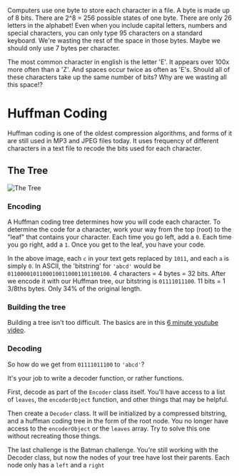 Computers use one byte to store each character in a file. A byte is made up of 8 bits. There are 2^8 = 256 possible states of one byte. There are only 26 letters in the alphabet! Even when you include capital letters, numbers and special characters, you can only type 95 characters on a standard keyboard. We're wasting the rest of the space in those bytes. Maybe we should only use 7 bytes per character.

The most common character in english is the letter 'E'. It appears over 100x more often than a 'Z'. And spaces occur twice as often as 'E's. Should all of these characters take up the same number of bits? Why are we wasting all this space!?

# Huffman Coding

Huffman coding is one of the oldest compression algorithms, and forms of it are still used in MP3 and JPEG files today. It uses frequency of different characters in a text file to recode the bits used for each character.

## The Tree

![The Tree](https://i.stack.imgur.com/9T1Am.png)

### Encoding

A Huffman coding tree determines how you will code each character. To determine the code for a character, work your way from the top (root) to the "leaf" that contains your character. Each time you go left, add a `0`. Each time you go right, add a `1`. Once you get to the leaf, you have your code.

In the above image, each `c` in your text gets replaced by `1011`, and each `a` is simply `0`. In ASCII, the 'bitstring' for `'abcd'` would be `01100001011000100110001101100100`. 4 characters = 4 bytes = 32 bits. After we encode it with our Huffman tree, our bitstring is `01111011100`. 11 bits = 1 3/8ths bytes. Only 34% of the original length.

### Building the tree

Building a tree isn't too difficult. The basics are in this [6 minute youtube video](https://www.youtube.com/watch?v=ZdooBTdW5bM).

### Decoding

So how do we get from `01111011100` to `'abcd'`?

It's your job to write a decoder function, or rather functions.

First, decode as part of the `Encoder` class itself. You'll have access to a list of `leaves`, the `encoderObject` function, and other things that may be helpful.

Then create a `Decoder` class. It will be initialized by a compressed bitstring, and a huffman coding tree in the form of the root node. You no longer have access to the `encoderObject` or the `leaves` array. Try to solve this one without recreating those things.

The last challenge is the Batman challenge. You're still working with the Decoder class, but now the nodes of your tree have lost their parents. Each node only has a `left` and a `right`
